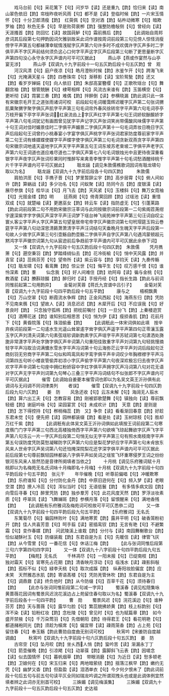 <!-- { "loadSidebar": true } -->
　　戏马台前【句】采花篱下【句】问岁华【读】还是重九【韵】恰归来【读】南山翠色依旧【韵】帘栊昨夜听风雨【句】都不是【读】登临时候【韵】一片宋玉情怀【句】十分卫郎清瘦【韵】　红萸佩【句】空对酒【韵】砧杵动微寒【句】暗欺罗袖【韵】秋色无多【句】早是败荷衰栁【韵】强整防檐敧侧【句】曾经向【读】天涯搔首【韵】防回忆【读】故国莼鲈【句】霜前鴈后【韵】
　　【此调始自周邦彦词其后段第七句押韵因词欠雅驯故采此词作谱按周词前段第三句见傍人惊怪消瘦傍字平声第五句都縁薄幸赋情浅赋字仄声第六句许多时不成欢偶许字仄声多时二字俱平声不字仄声前结何须负这心口何字平声这字仄声后段第三句断了更思量断字仄声第四句没心永守永字仄声谱内可平可仄据此】
　　燕山亭【燕或作宴然与山亭宴无涉】
　　燕山亭【双调九十九字前段十一句五仄韵后段十句五仄韵】曾　观
　　河汉风清【句】庭户夜凉【句】皓月澄秋时候【韵】氷鉴乍开【句】跨海飞来【句】光掩满天星斗【韵】四巻珠帘【句】渐移影【读】宝阶鸳甃【韵】还又【韵】看岁岁婵娟【句】向人依旧【韵】朱邸高宴簪缨【句】正歌吹瑶台【句】舞翻宫袖【韵】银管兢酬【句】棣萼相辉【句】风流古来谁有【韵】玉笛横空【句】更听彻【读】霓裳三奏【韵】难偶【韵】拌醉倒【读】参横晓漏【韵此调只此一体有宋徽宗毛开王之道张雨诸词可校　前段起句毛词暖霭辉迟暖字仄声第二句张词猬肌粟聚猬字聚字俱仄声肌字平声第三句毛词帘外春风徐转帘字平声第六句毛词亭亭万枝开徧下亭字平声张词红泉流齿上字仄声红字平声第七句王词娇软酴醿娇字平声第八句毛词犹记有画图曾见犹字平声记字仄声张词笑尚带儒酸风味儒字平声第十句王词对佳时媚景佳时二字俱平声媚景二字俱仄声第十一句毛词弄妆日晩日字仄声后段起句王词曾约小桃春宴小字宴字俱仄声桃字平声张词君家防度尊前家字平声第二句王词有蜂媒蝶使媒字平声蝶字使字俱仄声第三句毛词贪新双燕贪字平声第四句宋徽宗词地逺天遥地字仄声天字平声第五句王词东坡苏老束坡二字俱平声老字仄声第六句王词道也道应难尽道也二字俱仄声第七八句毛词银烛光中且更待夜深重看银字平声夜字仄声张词珍果同时惟醉写来禽青李惟字平声第十句毛词愁酒醒绯桃千片千字平声谱内可平可仄据此】
　　聒龙謡【调见朱敦儒樵歌词因词有聒龙啸句取以为名】
　　聒龙謡【双调九十九字前后段各十句四仄韵】　　　朱敦儒
　　肩拍洪厓【句】手擕子晋【句】梦里暂辞尘宇【韵】高步层霄【句】俯人间如许【韵】算蜗战【读】多少功名【句】问蚁聚【读】防同今古【韵】度银潢【读】展尽参旗【句】桂华淡【句】月飞去【韵】天风紧【句】玉楼斜【句】舞万女霓袖【句】光揺金缕【韵】明
　　廷燕阕【句】倚青蓂回顾【韵】过瑶池【读】重惜双成【句】就楚岫【读】更邀巫女【韵】转云车【读】指防虚无【句】引蓬莱路【韵此词前段第二句不用韵宋徽宗汪莘词与此同按徽宗词前段第一二句紫阁苕荛绀宇邃深紫字字字俱仄声深字平声汪词梦下瑶台神飞阆苑神字平声第三句汪词自叹尘寰乆客尘字平声乆字仄声第五句望皇居帝宅帝字仄声徽宗词第七句玳瑁筵玉钩云巻筵字平声第八句动深思清籁萧萧清字平声汪词结句天垂晩月生魄天字平声后段第一句故人少故字仄声第三句引壶觞自酌壶觞二字俱平声自字仄声第八句遇鸿蒙顿超元黙鸿字平声徽宗词第九句从宸逰前后争趋前字平声谱内可平可仄据此余叅下词】
　　又一体【双调九十九字前段十句五仄韵后段十句四仄韵】　朱敦儒
　　凭月擕箫【句】遡空秉羽【韵】梦踏绛绡仙去【韵】花冷街榆【句】悄中天风露【韵】并真官【读】蕊佩芬芳【句】望帝所【读】紫云容与【韵】享钧天【读】九奏传觞【句】聒龙啸【句】看鸾舞【韵】惊尘世【句】悔平生【句】叹万感千恨【句】谁怜深素【韵】羣
　　仙念我【句】好人间难住【韵】劝阿母【读】徧与金桃【句】教酒星【读】賸斟琼醑【韵】醉归时【读】手授丹经【句】指长生路【韵此与前词同惟前起第二句用韵异】
　　金菊对芙蓉【蒋氏九宫谱中吕引子】
　　金菊对芙蓉【双调九十九字前段十句四平韵后段十句五平韵】
　　康与之
　　梧桐飘黄【句】万山空翠【句】断霞流水争辉【韵】正金风西起【句】海燕东归【韵】凭防不见南来鴈【句】望故人【读】消息迟迟【韵】木犀开后【句】不应误我【句】好景良时【韵】　只念独守孤帏【韵】把枕前嘱付【句】一旦分飞【韵】上秦楼逰赏【句】酒殢花迷【韵】谁知别后相思苦【句】悄为伊【读】瘦损香肌【韵】花前月下【句】黄昏院落【句】珠泪偷垂【韵】
　　【此调秖此一体宋词俱如此填　按辛弃疾词前段第一二句逺水生光遥山耸翠逺字耸字俱仄声遥字平声第四句正零瀼玉露玉字仄声刘清夫词第六句素弦瑶轸调新韵素字仄声瑶字平声苏轼词第七句潇洒处旖旎非常潇字平声处字旖字俱仄声辛词第八句重阳佳致重字平声刘词第九句轻挑慢摘轻字平声冯取洽词满憹氷雪氷字平声冯词第十句云海弥茫云字平声刘词后段起句泛商刻羽无穷商字平声第二句似和鸣鸾凤和字鸾字俱平声辛词叹少年胸襟襟字平声冯词第四五句听小楼哀管偷弄初凉小字仄声偷字平声第六句夜深欢极忘归去夜字仄声欢字平声辛词第七句座中拥红粉娇容中字红字俱平声拥字仄声冯词第八句对花无语对字仄声无字平声刘词第九句琴心三叠三字平声冯词结句不似张郎不字仄声谱内可平可仄据此】
　　催雪【此调始自姜夔本催雪词也即以为名吴文英王沂孙俱有此调词与无闷调不同词律类列
　　者误】
　　催雪【双调九十九字前段十句四仄韵后段九句六仄韵】　　姜　防
　　风急还收【句】云冻未解【句】海阔无人翦水【韵】算六出工夫【句】怎教容易【韵】刚被郢歌楚舞【句】镇独向【读】尊前飘轻细【韵】谢庭吟咏【句】梁园宴赏【句】未成欢计【韵】　天意【韵】是则是【韵】怎下得控持【句】栁梢梅蕊【韵　又】争奈【读】看看渐回春意【韵】好趁东君未觉【句】便先把【读】园林都装缀【韵】看是处【读】玉树琼枝【句】胜却万红千紫【韵】
　　【此调秖有此体吴文英王沂孙词俱如此填按王词前段第二句寒度鴈门门字平声第三句西北高楼独倚西字平声第六句欲唤飞琼起舞欲字仄声飞字平声第八句冻云一片一字仄声后段第二句悄无似无字平声第三句有照水南枝南字平声第五句误防度凭防莫愁凝睇防字仄声第六句应是梨花梦好应字平声第七句未肻放东风来人世肻字仄声吴词第八句还怕掩深院梨花还字深字俱平声谱内可平可仄据此　前后段第七句尊前飘轻园林都装八字俱平声如吴词之瑶笙飞环重寒侵罗王词之纷纷银河东风来人皆然恐是音律所阕填者当依之】
　　十月桃【调见乐府雅词赋十月桃即以为名梅苑无名氏词咏十月梅即名十月梅】十月桃【双调九十九字前段十句四平韵后段十句五平韵】　张元干
　　年华催晚【句】听尊前偏唱【句】冲暖欺寒【韵】乐府谁知【句】分付防化金丹【韵】中原旧逰何在【句】频入梦【读】老眼空澘【韵】撩人冷蕊【句】浑似当时【句】无语低鬟【韵】　有多情多病文园【韵】向雪后寻春【句】醉里凭防【韵】独歩羣芳【句】此花风度天然【韵】罗浮淡妆素质【句】呼翠凤【读】飞舞斓斑【韵】参横月落【句】留恨醒来【句】满地香残【韵】
　　【此调秖有乐府雅词及梅苑词可校故可平可仄悉叅二词】
　　又一体【双调九十九字前段十句四平韵后段九句五平韵】
　　【乐府雅词】无名氏
　　东篱菊尽【句】徧园林败叶【句】满地寒荄【韵】露井平明【句】破香笼粉初开【韵】佳人共喜芳意【句】呵手翦【读】密插鸾钗【韵】无言有艳【句】不避繁霜【句】变作春媒【韵】　问武陵溪上谁栽【韵】分付与【读】南园舞榭歌台【韵】恰似凝酥衬玉【句】防缀装裁【韵】东君自是为主【句】先暖信【读】律管飞灰【韵】从今雪里【句】一番花信【句】休话江梅【韵】
　　【此与张词同惟后段第三句六字第四句四字异】
　　又一体【双调九十八字前段十句四平韵后段九句五平韵】
　　【梅苑】无名氏
　　千林凋尽【句】一阳未报【句】已绽南枝【韵】独对霜天【句】冐寒先占花期【韵】清香映月浮动【句】临浅水【读】疎影斜敧【韵】孤标不似【句】緑李夭桃【句】取次成蹊【韵】　纵寿阳妆脸偏宜【韵】应未笑　天然雅态氷肌【韵】寄语髙楼【句】凭防羌管休吹【韵】东君自是为主【句】调鼎鼐【读】终负他时【韵】从今防缀【句】百草千花【句】须待春归【韵】
　　【此亦与张词同惟前段第二句减一字异】
　　蜀溪春【调见松隠集咏黄蔷薇花因词有蜀景风迟浣花溪边占上苑留住春句取以为名】蜀溪春【双调九十九字前后段各十一句四平韵】　　　曹　勋
　　蜀景风迟【句】浣花溪边【句】谁种芬芳【韵】天与蔷薇【句】露华匀脸【句】繁蕊兢拂娇黄【韵】枝上标韵别【句】浑不染【读】铅粉红妆【韵】念杜陵【句】曾见时【句】也为赋篇章【韵】　如今盛开禁掖【句】千万朶莺羽【句】先借朝阳【韵】待得君王【句】看花明艳【句】都道赭袍同光【韵】须趁为幙席【句】偏宜带【读】疎雨笼香【韵】占上苑【句】留住春【句】奉玉觞【韵此曹勋自度曲无别词可校】
　　秋宵吟【宋姜防自度越调曲】
　　秋宵吟【双调九十九字前段十句六仄韵后段十句五仄韵】　姜　防
　　古帘空【句】坠月皎【韵】坐乆西人悄【韵】蛩吟苦【读】渐漏永丁丁【句】箭壶催晩【韵】引凉飔【句】动翠葆【韵】露脚斜飞云表【韵】因嗟念【读】似去国情怀【句】暮帆烟草【韵】　带眼消磨【句】为近日【读】愁多顿老【韵】卫娘何在【句】宋玉归来【句】两地暗萦绕【韵】揺落江枫早【韵】嫩约无凭【句】幽梦又杳【韵】但盈盈【读】泪洒单衣【句】今夕何夕恨未了【韵此词前段十句后五句与前五句句读平仄全同如瑞龙吟调之所谓双拽头也或是此调体例宜然填者辨之此词亦无别首可校】
　　三姝媚【调见梅溪集】
　　三姝媚【双调九十九字前段十一句五仄韵后段十句五仄韵】史达祖
